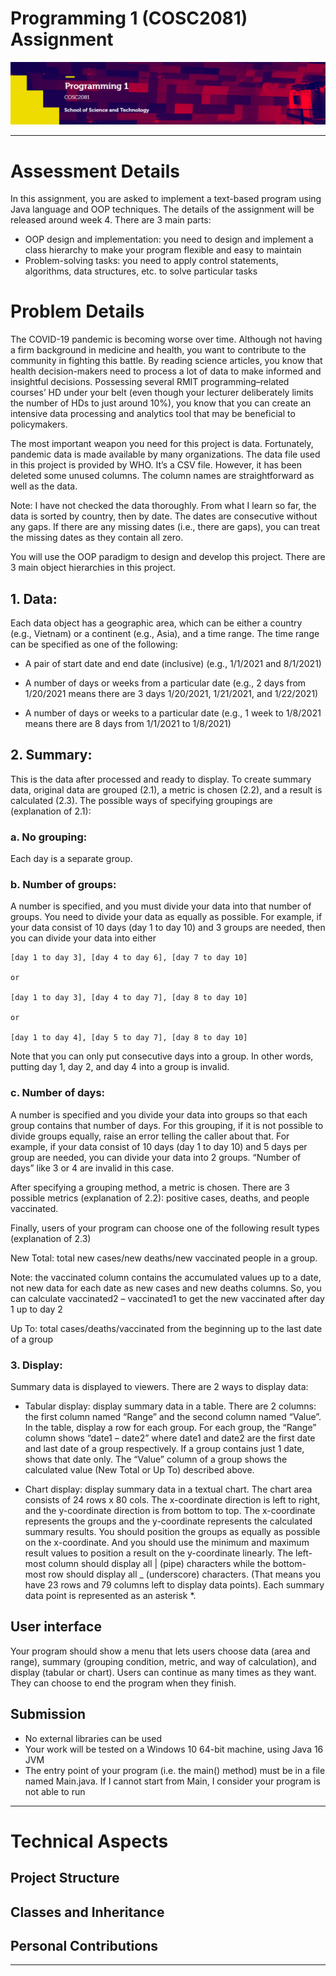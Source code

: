 # Programming 1 (COSC2081) Assignment
![banner](Banner.png)

***

# Assessment Details

In this assignment, you are asked to implement a text-based program using Java language and OOP techniques. The details of the assignment will be released around week 4. There are 3 main parts:

- OOP design and implementation: you need to design and implement a class hierarchy to make your program flexible and easy to maintain
- Problem-solving tasks: you need to apply control statements, algorithms, data structures, etc. to solve particular tasks

# Problem Details

The COVID-19 pandemic is becoming worse over time. Although not having a firm background in medicine and health, you want to contribute to the community in fighting this battle. By reading science articles, you know that health decision-makers need to process a lot of data to make informed and insightful decisions. Possessing several RMIT programming–related courses’ HD under your belt (even though your lecturer deliberately limits the number of HDs to just around 10%), you know that you can create an intensive data processing and analytics tool that may be beneficial to policymakers.

The most important weapon you need for this project is data. Fortunately, pandemic data is made available by many organizations. The data file used in this project is provided by WHO. It’s a CSV file. However, it has been deleted some unused columns. The column names are straightforward as well as the data.

Note: I have not checked the data thoroughly. From what I learn so far, the data is sorted by country, then by date. The dates are consecutive without any gaps. If there are any missing dates (i.e., there are gaps), you can treat the missing dates as they contain all zero.

You will use the OOP paradigm to design and develop this project. There are 3 main object hierarchies in this project.

## 1. Data:

Each data object has a geographic area, which can be either a country (e.g., Vietnam) or a continent (e.g., Asia), and a time range. The time range can be specified as one of the following:

- A pair of start date and end date (inclusive) (e.g., 1/1/2021 and 8/1/2021)

- A number of days or weeks from a particular date (e.g., 2 days from 1/20/2021 means there are 3 days 1/20/2021, 1/21/2021, and 1/22/2021)

- A number of days or weeks to a particular date (e.g., 1 week to 1/8/2021 means there are 8 days from 1/1/2021 to 1/8/2021)

## 2. Summary:

This is the data after processed and ready to display. To create summary data, original data are grouped (2.1), a metric is chosen (2.2), and a result is calculated (2.3). The possible ways of specifying groupings are (explanation of 2.1):

### a. No grouping:
Each day is a separate group.

### b. Number of groups:
A number is specified, and you must divide your data into that number of groups. You need to divide your data as equally as possible. For example, if your data consist of 10 days (day 1 to day 10) and 3 groups are needed, then you can divide your data into either

    [day 1 to day 3], [day 4 to day 6], [day 7 to day 10]

    or

    [day 1 to day 3], [day 4 to day 7], [day 8 to day 10]
    
    or

    [day 1 to day 4], [day 5 to day 7], [day 8 to day 10]

Note that you can only put consecutive days into a group. In other words, putting day 1, day 2, and day 4 into a group is invalid.

### c. Number of days:
A number is specified and you divide your data into groups so that each group contains that number of days. For this grouping, if it is not possible to divide groups equally, raise an error telling the caller about that. For example, if your data consist of 10 days (day 1 to day 10) and 5 days per group are needed, you can divide your data into 2 groups. “Number of days” like 3 or 4 are invalid in this case.

After specifying a grouping method, a metric is chosen. There are 3 possible metrics (explanation of 2.2): positive cases, deaths, and people vaccinated.

Finally, users of your program can choose one of the following result types (explanation of 2.3)

New Total: total new cases/new deaths/new vaccinated people in a group.

Note: the vaccinated column contains the accumulated values up to a date, not new data for each date as new cases and new deaths columns. So, you can calculate vaccinated2 – vaccinated1 to get the new vaccinated after day 1 up to day 2

Up To: total cases/deaths/vaccinated from the beginning up to the last date of a group

### 3. Display:

Summary data is displayed to viewers. There are 2 ways to display data:

- Tabular display: display summary data in a table. There are 2 columns: the first column named “Range” and the second column named “Value”. In the table, display a row for each group. For each group, the “Range” column shows “date1 – date2” where date1 and date2 are the first date and last date of a group respectively. If a group contains just 1 date, shows that date only. The “Value” column of a group shows the calculated value (New Total or Up To) described above.

- Chart display: display summary data in a textual chart. The chart area consists of 24 rows x 80 cols. The x-coordinate direction is left to right, and the y-coordinate direction is from bottom to top. The x-coordinate represents the groups and the y-coordinate represents the calculated summary results. You should position the groups as equally as possible on the x-coordinate. And you should use the minimum and maximum result values to position a result on the y-coordinate linearly. The left-most column should display all | (pipe) characters while the bottom-most row should display all _ (underscore) characters. (That means you have 23 rows and 79 columns left to display data points). Each summary data point is represented as an asterisk *.

## User interface

Your program should show a menu that lets users choose data (area and range), summary (grouping condition, metric, and way of calculation), and display (tabular or chart). Users can continue as many times as they want. They can choose to end the program when they finish.

## Submission

- No external libraries can be used
- Your work will be tested on a Windows 10 64-bit machine, using Java 16 JVM
- The entry point of your program (i.e. the main() method) must be in a file named Main.java. If I cannot start from Main, I consider your program is not able to run

***

# Technical Aspects

## Project Structure

## Classes and Inheritance


## Personal Contributions

***



